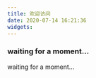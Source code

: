 ```yaml
---
title: 欢迎访问
date: 2020-07-14 16:21:36
widgets:
---
```


### waiting for a moment...

waiting for a moment...